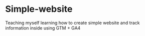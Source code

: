 # Simple-website
Teaching myself learning how to create simple website and track information inside using GTM + GA4

